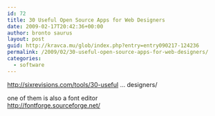 ```yaml
---
id: 72
title: 30 Useful Open Source Apps for Web Designers
date: 2009-02-17T20:42:36+00:00
author: bronto saurus
layout: post
guid: http://kravca.mu/glob/index.php?entry=entry090217-124236
permalink: /2009/02/30-useful-open-source-apps-for-web-designers/
categories:
  - software
---
```

<a href="http://sixrevisions.com/tools/30-useful-open-source-apps-for-web-designers/" target="_blank" >http://sixrevisions.com/tools/30-useful &#8230; designers/</a>

one of them is also a font editor  
<a href="http://fontforge.sourceforge.net/" target="_blank" >http://fontforge.sourceforge.net/</a>